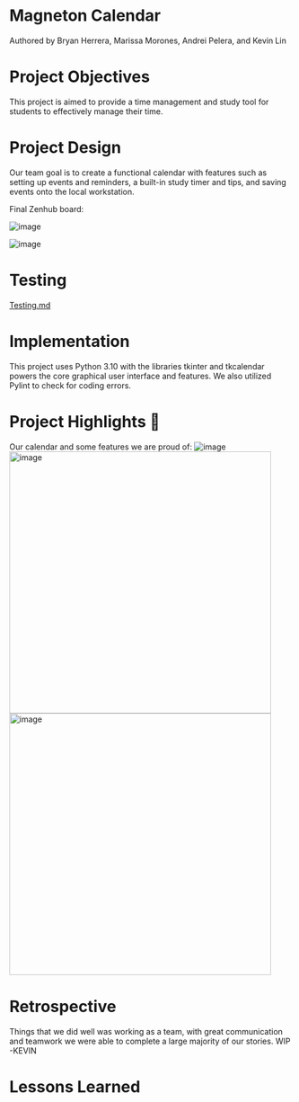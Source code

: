 # Magneton Calendar
Authored by Bryan Herrera, Marissa Morones, Andrei Pelera, and Kevin Lin
# Project Objectives
This project is aimed to provide a time management and study tool for students to effectively manage their time.
# Project Design
Our team goal is to create a functional calendar with features such as setting up events and reminders, a built-in study timer and tips, and saving events onto the local workstation.

Final Zenhub board:

![image](https://user-images.githubusercontent.com/43161217/236715772-31947c85-dfd9-4a1e-9736-ef0ecac2f6fe.png)

![image](https://user-images.githubusercontent.com/43161217/236720936-24187696-a50e-499b-9cb4-827f5e314455.png)
# Testing

[Testing.md](Testing.md)
# Implementation
This project uses Python 3.10 with the libraries tkinter and tkcalendar powers the core graphical user interface and features. We also utilized Pylint to check for coding errors.
# Project Highlights :smiling_face_with_three_hearts:
Our calendar and some features we are proud of:
![image](https://user-images.githubusercontent.com/43161217/236724236-80b36412-7c8c-4957-8249-d3ca50614c58.png)
<img width="466" alt="image" src="https://user-images.githubusercontent.com/55124638/232838944-343e70c5-6dc1-4535-b0b3-2ee1c9ef8283.png">
<img width="466" alt="image" src="https://user-images.githubusercontent.com/55124638/236640810-d9389808-1c6c-4434-b681-c063a40a7881.png">

# Retrospective
Things that we did well was working as a team, with great communication and teamwork we were able to complete a large majority of our stories. WIP -KEVIN 

# Lessons Learned
